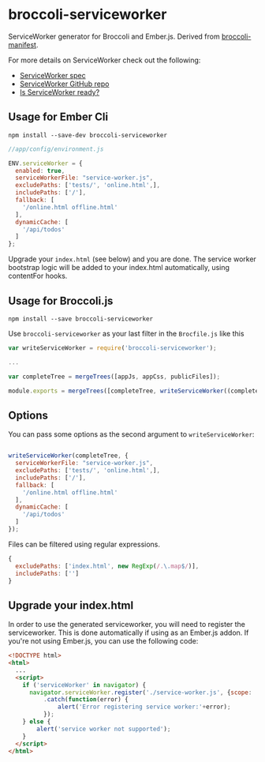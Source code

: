 broccoli-serviceworker
=================

ServiceWorker generator for Broccoli and Ember.js.  Derived from [broccoli-manifest](https://github.com/racido/broccoli-manifest).

For more details on ServiceWorker check out the following:
* [ServiceWorker spec](https://slightlyoff.github.io/ServiceWorker/spec/service_worker/)
* [ServiceWorker GitHub repo](https://github.com/slightlyoff/ServiceWorker)
* [Is ServiceWorker ready?](https://jakearchibald.github.io/isserviceworkerready/)

Usage for Ember Cli
-------------------

`npm install --save-dev broccoli-serviceworker`

```JavaScript
//app/config/environment.js

ENV.serviceWorker = {
  enabled: true,
  serviceWorkerFile: "service-worker.js",
  excludePaths: ['tests/', 'online.html',],
  includePaths: ['/'],
  fallback: [
    '/online.html offline.html'      
  ],
  dynamicCache: [
    '/api/todos'
  ]
};
```

Upgrade your `index.html` (see below) and you are done.
The service worker bootstrap logic will be added to your index.html automatically, using contentFor hooks.

Usage for Broccoli.js
---------------------

`npm install --save broccoli-serviceworker`

Use `broccoli-serviceworker` as your last filter in the `Brocfile.js` like this

```JavaScript
var writeServiceWorker = require('broccoli-serviceworker');

...

var completeTree = mergeTrees([appJs, appCss, publicFiles]);

module.exports = mergeTrees([completeTree, writeServiceWorker((completeTree)]);
```

Options
-------

You can pass some options as the second argument to `writeServiceWorker`:

```JavaScript

writeServiceWorker(completeTree, {
  serviceWorkerFile: "service-worker.js",
  excludePaths: ['tests/', 'online.html',],
  includePaths: ['/'],
  fallback: [
    '/online.html offline.html'      
  ],
  dynamicCache: [
    '/api/todos'
  ]
});
```

Files can be filtered using regular expressions.
```JavaScript
{
  excludePaths: ['index.html', new RegExp(/.\.map$/)],
  includePaths: ['']
}
```



Upgrade your index.html
-----------------------

In order to use the generated serviceworker, you will need to register the serviceworker. This is done automatically if using as an Ember.js addon.
If you're not using Ember.js, you can use the following code:
```HTML
<!DOCTYPE html>
<html>
  ...
  <script>
    if ('serviceWorker' in navigator) {
      navigator.serviceWorker.register('./service-worker.js', {scope: './'})
          .catch(function(error) {
              alert('Error registering service worker:'+error);
          });
    } else {
        alert('service worker not supported');
    }      
  </script>
</html>
```
